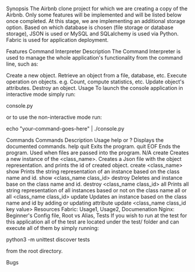 Synopsis
The Airbnb clone project for which we are creating a copy of the Airbnb. Only some features will be implemented and will be listed below once completed. At this stage, we are implementing an additional storage option. Based on which database is chosen (file storage or database storage), JSON is used or MySQL and SQLalchemy is used via Python. Fabric is used for application deployment.

Features
Command Interpreter
Description
The Command Interpreter is used to manage the whole application's functionality from the command line, such as:

Create a new object.
Retrieve an object from a file, database, etc.
Execute operation on objects. e.g. Count, compute statistics, etc.
Update object's attributes.
Destroy an object.
Usage
To launch the console application in interactive mode simply run:

console.py 

or to use the non-interactive mode run:

echo "your-command-goes-here" | ./console.py 

Commands
Commands	Description	Usage
help or ?	Displays the documented commands.	help
quit	Exits the program.	quit
EOF	Ends the program. Used when files are passed into the program.	N/A
create	Creates a new instance of the <class_name>. Creates a Json file with the object representation. and prints the id of created object.	create <class_name>
show	Prints the string representation of an instance based on the class name and id.	show <class_name class_id>
destroy	Deletes and instance base on the class name and id.	destroy <class_name class_id>
all	Prints all string representation of all instances based or not on the class name	all or all <class_name class_id>
update	Updates an instance based on the class name and id by adding or updating attribute	update <class_name class_id key value>
Resources
Fabric: Usage1, Usage2, Documenation
Nginx: Beginner's Config file, Root vs Alias,
Tests
If you wish to run at the test for this application all of the test are located under the test/ folder and can execute all of them by simply running:

python3 -m unittest discover tests 

from the root directory.

Bugs

